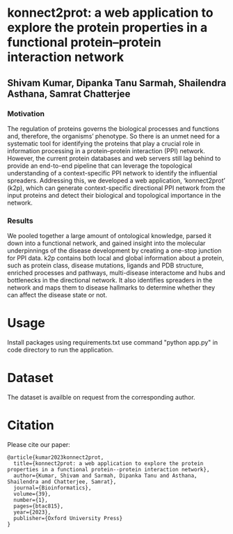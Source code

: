 # konnect2prot: a web application to explore the protein properties in a functional protein–protein interaction network
## Shivam Kumar, Dipanka Tanu Sarmah, Shailendra Asthana, Samrat Chatterjee

### Motivation
The regulation of proteins governs the biological processes and functions and, therefore, the organisms’ phenotype. So there is an unmet need for a systematic tool for identifying the proteins that play a crucial role in information processing in a protein–protein interaction (PPI) network. However, the current protein databases and web servers still lag behind to provide an end-to-end pipeline that can leverage the topological understanding of a context-specific PPI network to identify the influential spreaders. Addressing this, we developed a web application, ‘konnect2prot’ (k2p), which can generate context-specific directional PPI network from the input proteins and detect their biological and topological importance in the network.

### Results
We pooled together a large amount of ontological knowledge, parsed it down into a functional network, and gained insight into the molecular underpinnings of the disease development by creating a one-stop junction for PPI data. k2p contains both local and global information about a protein, such as protein class, disease mutations, ligands and PDB structure, enriched processes and pathways, multi-disease interactome and hubs and bottlenecks in the directional network. It also identifies spreaders in the network and maps them to disease hallmarks to determine whether they can affect the disease state or not.


# Usage
Install packages using requirements.txt
use command "python app.py" in code directory to run the application.

# Dataset

The dataset is availble on request from the corresponding author.

# Citation

Please cite our paper:

```
@article{kumar2023konnect2prot,
  title={konnect2prot: a web application to explore the protein properties in a functional protein--protein interaction network},
  author={Kumar, Shivam and Sarmah, Dipanka Tanu and Asthana, Shailendra and Chatterjee, Samrat},
  journal={Bioinformatics},
  volume={39},
  number={1},
  pages={btac815},
  year={2023},
  publisher={Oxford University Press}
}
```
